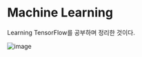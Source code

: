 # Machine Learning

Learning TensorFlow를 공부하며 정리한 것이다.

![image](https://user-images.githubusercontent.com/68334229/124866132-da28fc00-dff6-11eb-8079-ca15152b87d9.png)
